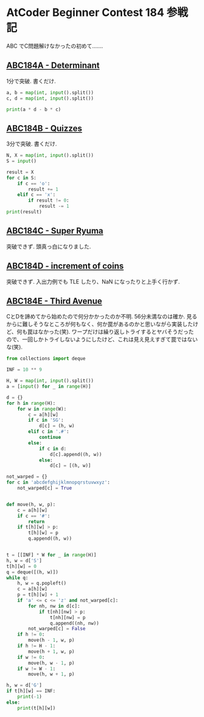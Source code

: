 # AtCoder Beginner Contest 184 参戦記

ABC でC問題解けなかったの初めて…….

## [ABC184A - Determinant](https://atcoder.jp/contests/abc184/tasks/abc184_a)

1分で突破. 書くだけ.

```python
a, b = map(int, input().split())
c, d = map(int, input().split())

print(a * d - b * c)
```

## [ABC184B - Quizzes](https://atcoder.jp/contests/abc184/tasks/abc184_b)

3分で突破. 書くだけ.

```python
N, X = map(int, input().split())
S = input()

result = X
for c in S:
    if c == 'o':
        result += 1
    elif c == 'x':
        if result != 0:
            result -= 1
print(result)
```

## [ABC184C - Super Ryuma](https://atcoder.jp/contests/abc184/tasks/abc184_c)

突破できず. 頭真っ白になりました.

## [ABC184D - increment of coins](https://atcoder.jp/contests/abc184/tasks/abc184_d)

突破できず. 入出力例でも TLE したり、NaN になったりと上手く行かず.

## [ABC184E - Third Avenue](https://atcoder.jp/contests/abc184/tasks/abc184_e)

CとDを諦めてから始めたので何分かかったのか不明. 56分未満なのは確か. 見るからに難しそうなところが何もなく、何か罠があるのかと思いながら実装したけど、何も罠はなかった(笑). ワープだけは繰り返しトライするとヤバそうだったので、一回しかトライしないようにしたけど、これは見え見えすぎて罠ではないな(笑).

```python
from collections import deque

INF = 10 ** 9

H, W = map(int, input().split())
a = [input() for _ in range(H)]

d = {}
for h in range(H):
    for w in range(W):
        c = a[h][w]
        if c in 'SG':
            d[c] = (h, w)
        elif c in '.#':
            continue
        else:
            if c in d:
                d[c].append((h, w))
            else:
                d[c] = [(h, w)]

not_warped = {}
for c in 'abcdefghijklmnopqrstuvwxyz':
    not_warped[c] = True


def move(h, w, p):
    c = a[h][w]
    if c == '#':
        return
    if t[h][w] > p:
        t[h][w] = p
        q.append((h, w))


t = [[INF] * W for _ in range(H)]
h, w = d['S']
t[h][w] = 0
q = deque([(h, w)])
while q:
    h, w = q.popleft()
    c = a[h][w]
    p = t[h][w] + 1
    if 'a' <= c <= 'z' and not_warped[c]:
        for nh, nw in d[c]:
            if t[nh][nw] > p:
                t[nh][nw] = p
                q.append((nh, nw))
        not_warped[c] = False
    if h != 0:
        move(h - 1, w, p)
    if h != H - 1:
        move(h + 1, w, p)
    if w != 0:
        move(h, w - 1, p)
    if w != W - 1:
        move(h, w + 1, p)

h, w = d['G']
if t[h][w] == INF:
    print(-1)
else:
    print(t[h][w])
```
